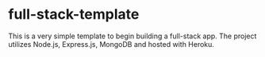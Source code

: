 # full-stack-template


This is a very simple template to begin building a full-stack app. The project utilizes Node.js, Express.js, MongoDB and hosted with Heroku.
